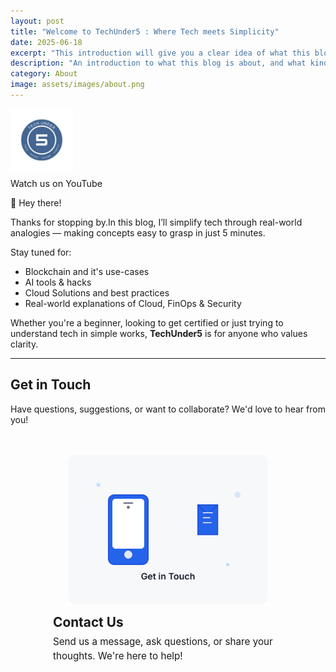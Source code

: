 ```yaml
---
layout: post
title: "Welcome to TechUnder5 : Where Tech meets Simplicity"
date: 2025-06-18
excerpt: "This introduction will give you a clear idea of what this blog is all about, the topics it covers, and the type of content you can expect to find here—ranging from insightful articles and practical guides to thought-provoking discussions and helpful resources"
description: "An introduction to what this blog is about, and what kind of content you’ll find here."
category: About
image: assets/images/about.png
---
```

<div style="text-align: left;">
  <a class="site-logo" href="https://www.youtube.com/@techunder5" target="_blank" rel="noopener noreferrer">
    <img src="/assets/images/logonobg.png" alt="TechUnder5 Logo" style="height: 100px;">
  </a>
  <div style="margin-top: 0.5rem; font-size: 0.9rem; color: var(--color-text);">
    Watch us on YouTube
  </div>
</div>

👋 Hey there!

Thanks for stopping by.In this blog, I’ll simplify tech through real-world analogies — making concepts easy to grasp in just 5 minutes.

Stay tuned for:
- Blockchain and it's use-cases
- AI tools & hacks 
- Cloud Solutions and best practices 
- Real-world explanations of Cloud, FinOps & Security 

Whether you're a beginner, looking to get certified or just trying to understand tech in simple works, **TechUnder5** is for anyone who values clarity.

---

## Get in Touch

Have questions, suggestions, or want to collaborate? We'd love to hear from you!

<div class="contact-thumbnail">
  <a href="/contact/contact.html" class="contact-card">
    <div class="thumbnail-container">
      <img src="/assets/images/contact-thumbnail.svg" alt="Contact us - Phone and Email" loading="lazy">
    </div>
    <h3>Contact Us</h3>
    <p>Send us a message, ask questions, or share your thoughts. We're here to help!</p>
  </a>
</div>

<style>
  .contact-thumbnail {
    max-width: 400px;
    margin: 2rem auto;
  }

  .contact-card {
    display: block;
    text-decoration: none;
    color: inherit;
    background: var(--color-surface);
    border-radius: 12px;
    padding: 1rem;
    border: 1px solid var(--color-border);
    transition: all 0.2s ease;
  }

  .contact-card:hover {
    transform: translateY(-2px);
    box-shadow: var(--shadow-md);
  }

  .contact-card h3 {
    color: var(--color-primary);
    margin: 1rem 0 0.5rem 0;
    font-size: 1.3rem;
  }

  .contact-card p {
    color: var(--color-text-muted);
    font-size: 0.95rem;
    line-height: 1.5;
    margin: 0;
  }

  .thumbnail-container {
    position: relative;
    width: 100%;
    height: 0;
    padding-bottom: 65%;
    overflow: hidden;
    border-radius: 8px;
    margin-bottom: 12px;
  }

  .thumbnail-container img {
    position: absolute;
    top: 0;
    left: 0;
    width: 100%;
    height: 100%;
    object-fit: contain;
    object-position: center;
    background-color: var(--color-surface);
    transition: transform 0.3s ease;
  }

  .thumbnail-container:hover img {
    transform: scale(1.05);
  }

  /* Responsive design */
  @media (max-width: 768px) {
    .contact-thumbnail {
      max-width: 350px;
    }
  }

  @media (max-width: 480px) {
    .contact-thumbnail {
      max-width: 300px;
    }
  }
</style>

